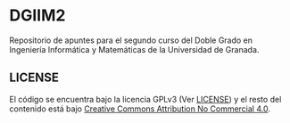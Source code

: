 # DGIIM2

Repositorio de apuntes para el segundo curso del Doble Grado en Ingeniería Informática y Matemáticas de la Universidad de Granada.

## LICENSE

El código se encuentra bajo la licencia GPLv3 (Ver [LICENSE](LICENSE)) y el resto del contenido está bajo [Creative Commons Attribution No Commercial 4.0](http://creativecommons.org/licenses/by-nc-sa/4.0/).
